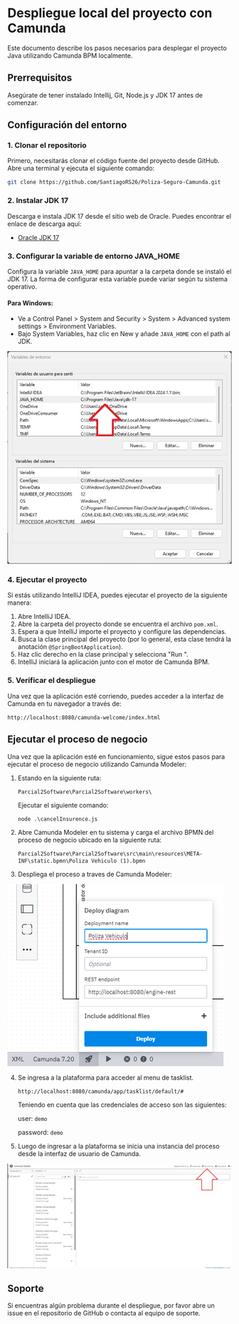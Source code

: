 # Despliegue local del proyecto con Camunda

Este documento describe los pasos necesarios para desplegar el proyecto Java utilizando Camunda BPM localmente.

## Prerrequisitos

Asegúrate de tener instalado Intellij, Git, Node.js y JDK 17  antes de comenzar.

## Configuración del entorno

### 1. Clonar el repositorio

Primero, necesitarás clonar el código fuente del proyecto desde GitHub. Abre una terminal y ejecuta el siguiente comando:

```bash
git clone https://github.com/SantiagoRS26/Poliza-Seguro-Camunda.git
```

### 2. Instalar JDK 17

Descarga e instala JDK 17 desde el sitio web de Oracle. Puedes encontrar el enlace de descarga aquí:

- [Oracle JDK 17](https://www.oracle.com/java/technologies/downloads/#jdk17-windows)

### 3. Configurar la variable de entorno JAVA_HOME

Configura la variable `JAVA_HOME` para apuntar a la carpeta donde se instaló el JDK 17. La forma de configurar esta variable puede variar según tu sistema operativo.

#### Para Windows:

- Ve a Control Panel > System and Security > System > Advanced system settings > Environment Variables.
- Bajo System Variables, haz clic en New y añade `JAVA_HOME` con el path al JDK.

![Variables de Entorno](/images_md/JAVA_HOME.jpg)


### 4. Ejecutar el proyecto

Si estás utilizando IntelliJ IDEA, puedes ejecutar el proyecto de la siguiente manera:

1. Abre IntelliJ IDEA.
2. Abre la carpeta del proyecto donde se encuentra el archivo `pom.xml`.
3. Espera a que IntelliJ importe el proyecto y configure las dependencias.
4. Busca la clase principal del proyecto (por lo general, esta clase tendrá la anotación `@SpringBootApplication`).
5. Haz clic derecho en la clase principal y selecciona "Run <Nombre de la Clase Principal>".
6. IntelliJ iniciará la aplicación junto con el motor de Camunda BPM.


### 5. Verificar el despliegue

Una vez que la aplicación esté corriendo, puedes acceder a la interfaz de Camunda en tu navegador a través de:

```
http://localhost:8080/camunda-welcome/index.html
```

## Ejecutar el proceso de negocio

Una vez que la aplicación esté en funcionamiento, sigue estos pasos para ejecutar el proceso de negocio utilizando Camunda Modeler:

1. Estando en la siguiente ruta:

    ```
    Parcial2Software\Parcial2Software\workers\
    ```

    Ejecutar el siguiente comando:

    ```
    node .\cancelInsurence.js
    ```

2. Abre Camunda Modeler en tu sistema y carga el archivo BPMN del proceso de negocio ubicado en la siguiente ruta: 
    ```
    Parcial2Software\Parcial2Software\src\main\resources\META-INF\static.bpmn\Poliza Vehiculo (1).bpmn
    ```

3. Despliega el proceso a traves de Camunda Modeler:

![alt text](/images_md/image.png)


4. Se ingresa a la plataforma para acceder al menu de tasklist.
    ```
    http://localhost:8080/camunda/app/tasklist/default/#
    ```
    Teniendo en cuenta que las credenciales de acceso son las siguientes:

    user: `demo`

    password: `demo`


5. Luego de ingresar a la plataforma se inicia una instancia del proceso desde la interfaz de usuario de Camunda.

![alt text](/images_md/Camunda.jpg)

## Soporte

Si encuentras algún problema durante el despliegue, por favor abre un issue en el repositorio de GitHub o contacta al equipo de soporte.